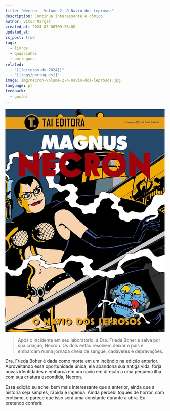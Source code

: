 ```yaml
---
title: "Necron - Volume 2: O Navio dos Leprosos"
description: Continua interessante e cômico.
author: Vítor Marçal
created_at: 2024-03-08T09:26:00
updated_at: 
is_post: true
tags:
  - livros
  - quadrinhos
  - portugues
related:
  - "[[leituras-de-2024]]"
  - "[[tags/portugues]]"
image: img/necron-volume-2-o-navio-dos-leprosos.jpg
language: pt
feedback:
  - gostei
---
```


![necron-volume-2-o-navio-dos-leprosos](img/necron-volume-2-o-navio-dos-leprosos.jpg)

> Após o incidente em seu laboratório, a Dra. Frieda Boher é salva por sua criação, Necron. Os dois então resolvem deixar o país e embarcam numa jornada cheia de sangue, cadáveres e depravações.

Dra. Frieda Boher é dada como morta em um incêndio na edição anterior. Aproveitando essa oportunidade única, ela abandona sua antiga vida, forja novas identidades e embarca em um navio em direção a uma pequena ilha com sua criatura escondida, Necron.

Essa edição eu achei bem mais interessante que a anterior, ainda que a história seja simples, rápida e ingênua. Ainda percebi toques de horror, com erotismo, e parece que isso será uma constante durante a obra. Eu pretendo conferir.